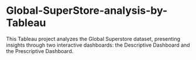 # Global-SuperStore-analysis-by-Tableau
This Tableau project analyzes the Global Superstore dataset, presenting insights through two interactive dashboards: the Descriptive Dashboard and the Prescriptive Dashboard.

